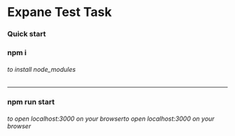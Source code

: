 # Expane Test Task
### Quick start
### npm i
###### to install node_modules

------------

### npm run start 
###### to open localhost:3000 on your browserto open localhost:3000 on your browser
